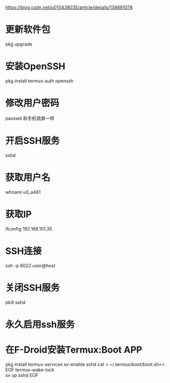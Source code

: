 https://blog.csdn.net/u010438035/article/details/134681078


# 更新软件包
pkg upgrade
# 安装OpenSSH
pkg install termux-auth openssh
# 修改用户密码
passwd   和手机锁屏一样
# 开启SSH服务
sshd
# 获取用户名    
whoami    u0_a481
# 获取IP
ifconfig    192.168.101.35
# SSH连接
ssh -p 8022 user@host
# 关闭SSH服务
pkill sshd

# 永久启用ssh服务
# 在F-Droid安装Termux:Boot APP
pkg install termux-services
sv-enable sshd
cat > ~/.termux/boot/boot.sh<< EOF
termux-wake-lock  
sv up sshd
EOF
